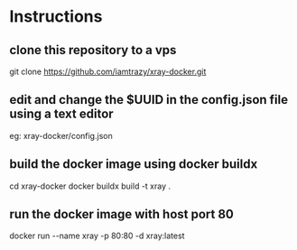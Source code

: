 # Instructions

## clone this repository to a vps

git clone https://github.com/iamtrazy/xray-docker.git

## edit and change the $UUID in the config.json file using a text editor

eg: xray-docker/config.json

## build the docker image using docker buildx

cd xray-docker
docker buildx build -t xray .

## run the docker image with host port 80

docker run --name xray -p 80:80 -d xray:latest
